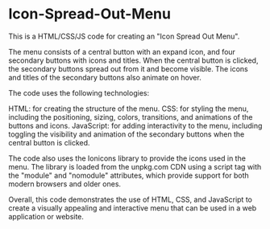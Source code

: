 # Icon-Spread-Out-Menu
This is a HTML/CSS/JS code for creating an "Icon Spread Out Menu".

The menu consists of a central button with an expand icon, and four secondary buttons with icons and titles. When the central button is clicked, the secondary buttons spread out from it and become visible. The icons and titles of the secondary buttons also animate on hover.

The code uses the following technologies:

HTML: for creating the structure of the menu.
CSS: for styling the menu, including the positioning, sizing, colors, transitions, and animations of the buttons and icons.
JavaScript: for adding interactivity to the menu, including toggling the visibility and animation of the secondary buttons when the central button is clicked.

The code also uses the Ionicons library to provide the icons used in the menu. The library is loaded from the unpkg.com CDN using a script tag with the "module" and "nomodule" attributes, which provide support for both modern browsers and older ones.

Overall, this code demonstrates the use of HTML, CSS, and JavaScript to create a visually appealing and interactive menu that can be used in a web application or website.
